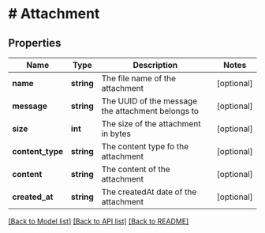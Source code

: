 # # Attachment

## Properties

Name | Type | Description | Notes
------------ | ------------- | ------------- | -------------
**name** | **string** | The file name of the attachment | [optional]
**message** | **string** | The UUID of the message the attachment belongs to | [optional]
**size** | **int** | The size of the attachment in bytes | [optional]
**content_type** | **string** | The content type fo the attachment | [optional]
**content** | **string** | The content of the attachment | [optional]
**created_at** | **string** | The createdAt date of the attachment | [optional]

[[Back to Model list]](../../README.md#models) [[Back to API list]](../../README.md#endpoints) [[Back to README]](../../README.md)
